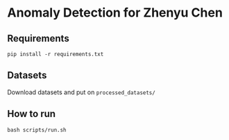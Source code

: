 # Anomaly Detection for Zhenyu Chen

## Requirements

```shell
pip install -r requirements.txt
```

## Datasets

Download datasets and put on `processed_datasets/`

## How to run

`bash scripts/run.sh`